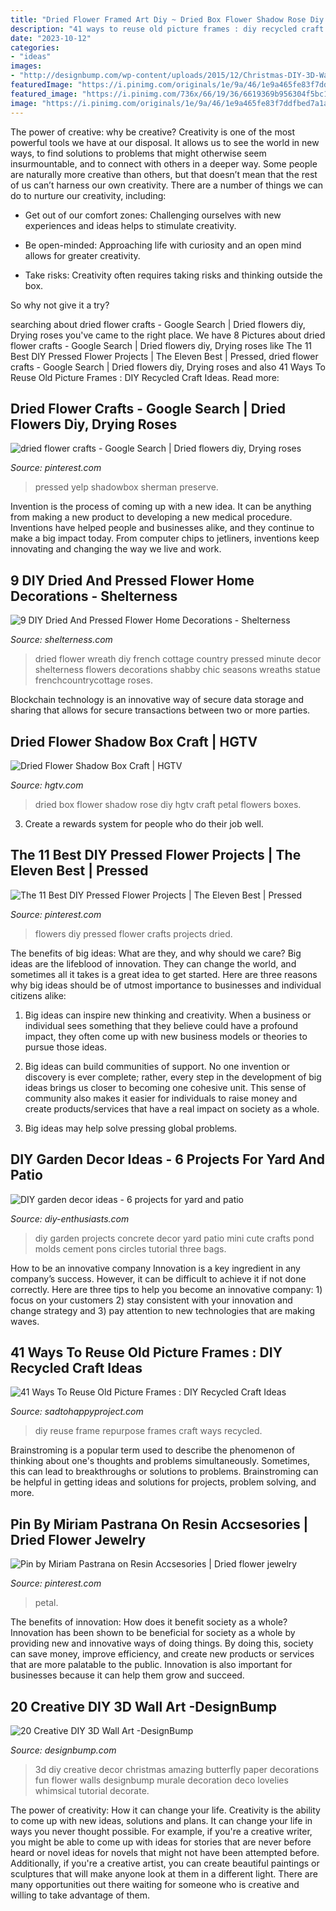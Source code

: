 ```yaml
---
title: "Dried Flower Framed Art Diy ~ Dried Box Flower Shadow Rose Diy Hgtv Craft Petal Flowers Boxes"
description: "41 ways to reuse old picture frames : diy recycled craft ideas"
date: "2023-10-12"
categories:
- "ideas"
images:
- "http://designbump.com/wp-content/uploads/2015/12/Christmas-DIY-3D-Wall-Art-Ideas-9.jpg?x97918"
featuredImage: "https://i.pinimg.com/originals/1e/9a/46/1e9a465fe83f7ddfbed7a1ad0ae5bc68.jpg"
featured_image: "https://i.pinimg.com/736x/66/19/36/6619369b956304f5bc1433e01a0e3384.jpg"
image: "https://i.pinimg.com/originals/1e/9a/46/1e9a465fe83f7ddfbed7a1ad0ae5bc68.jpg"
---
```



The power of creative: why be creative?
Creativity is one of the most powerful tools we have at our disposal. It allows us to see the world in new ways, to find solutions to problems that might otherwise seem insurmountable, and to connect with others in a deeper way.
Some people are naturally more creative than others, but that doesn’t mean that the rest of us can’t harness our own creativity. There are a number of things we can do to nurture our creativity, including:

- Get out of our comfort zones: Challenging ourselves with new experiences and ideas helps to stimulate creativity.

- Be open-minded: Approaching life with curiosity and an open mind allows for greater creativity.

- Take risks: Creativity often requires taking risks and thinking outside the box.

So why not give it a try?

	

		
searching about dried flower crafts - Google Search | Dried flowers diy, Drying roses you've came to the right place. We have 8 Pictures about dried flower crafts - Google Search | Dried flowers diy, Drying roses like The 11 Best DIY Pressed Flower Projects | The Eleven Best | Pressed, dried flower crafts - Google Search | Dried flowers diy, Drying roses and also 41 Ways To Reuse Old Picture Frames : DIY Recycled Craft Ideas. Read more:
		
    
## Dried Flower Crafts - Google Search | Dried Flowers Diy, Drying Roses

<img loading=lazy src="https://i.pinimg.com/originals/1e/9a/46/1e9a465fe83f7ddfbed7a1ad0ae5bc68.jpg" onerror="this.onerror=null;this.src='https://tse4.mm.bing.net/th?id=OIP.jz5E4-zdm1JbvZkT0iDgjgHaJ4&amp;pid=15.1';" alt="dried flower crafts - Google Search | Dried flowers diy, Drying roses">

_Source: pinterest.com_

>pressed yelp shadowbox sherman preserve. 

	

Invention is the process of coming up with a new idea. It can be anything from making a new product to developing a new medical procedure. Inventions have helped people and businesses alike, and they continue to make a big impact today. From computer chips to jetliners, inventions keep innovating and changing the way we live and work.

    
## 9 DIY Dried And Pressed Flower Home Decorations - Shelterness

<img loading=lazy src="https://i.shelterness.com/2017/05/diy-dried-and-pressed-flower-home-decorations-8-775x1171.jpg" onerror="this.onerror=null;this.src='https://tse2.mm.bing.net/th?id=OIP.CoUcSkHRBbGBVHNLneuDwAHaLM&amp;pid=15.1';" alt="9 DIY Dried And Pressed Flower Home Decorations - Shelterness">

_Source: shelterness.com_

>dried flower wreath diy french cottage country pressed minute decor shelterness flowers decorations shabby chic seasons wreaths statue frenchcountrycottage roses. 

	

Blockchain technology is an innovative way of secure data storage and sharing that allows for secure transactions between two or more parties.

    
## Dried Flower Shadow Box Craft | HGTV

<img loading=lazy src="https://hgtvhome.sndimg.com/content/dam/images/grdn/fullset/2014/1/31/0/hgtv-mcaughey-driedflowershadowbox.JPG.rend.hgtvcom.616.862.suffix/1452663646270.jpeg" onerror="this.onerror=null;this.src='https://tse3.mm.bing.net/th?id=OIP.6z-_RKc3NLZY4IRBXHIb5QHaKX&amp;pid=15.1';" alt="Dried Flower Shadow Box Craft | HGTV">

_Source: hgtv.com_

>dried box flower shadow rose diy hgtv craft petal flowers boxes. 

	

3. Create a rewards system for people who do their job well.

    
## The 11 Best DIY Pressed Flower Projects | The Eleven Best | Pressed

<img loading=lazy src="https://i.pinimg.com/originals/3b/17/5c/3b175ccf326447bf8ef32978557709d1.jpg" onerror="this.onerror=null;this.src='https://tse3.mm.bing.net/th?id=OIP.OV5w1lnF165d2GF_zULocwHaLH&amp;pid=15.1';" alt="The 11 Best DIY Pressed Flower Projects | The Eleven Best | Pressed">

_Source: pinterest.com_

>flowers diy pressed flower crafts projects dried. 

	

The benefits of big ideas: What are they, and why should we care?
Big ideas are the lifeblood of innovation. They can change the world, and sometimes all it takes is a great idea to get started. Here are three reasons why big ideas should be of utmost importance to businesses and individual citizens alike: 
1) Big ideas can inspire new thinking and creativity. When a business or individual sees something that they believe could have a profound impact, they often come up with new business models or theories to pursue those ideas. 

2) Big ideas can build communities of support. No one invention or discovery is ever complete; rather, every step in the development of big ideas brings us closer to becoming one cohesive unit. This sense of community also makes it easier for individuals to raise money and create products/services that have a real impact on society as a whole. 

3) Big ideas may help solve pressing global problems.

    
## DIY Garden Decor Ideas - 6 Projects For Yard And Patio

<img loading=lazy src="http://diy-enthusiasts.com/wp-content/uploads/2016/04/diy-garden-projects-tutorial-concrete-garden-pons-three-circles.jpg" onerror="this.onerror=null;this.src='https://tse4.mm.bing.net/th?id=OIP.zvwBFvaqSjVu1WjxwrfFkgHaMJ&amp;pid=15.1';" alt="DIY garden decor ideas - 6 projects for yard and patio">

_Source: diy-enthusiasts.com_

>diy garden projects concrete decor yard patio mini cute crafts pond molds cement pons circles tutorial three bags. 

	

How to be an innovative company
Innovation is a key ingredient in any company’s success. However, it can be difficult to achieve it if not done correctly. Here are three tips to help you become an innovative company: 1) focus on your customers 2) stay consistent with your innovation and change strategy and 3) pay attention to new technologies that are making waves.

    
## 41 Ways To Reuse Old Picture Frames : DIY Recycled Craft Ideas

<img loading=lazy src="https://sadtohappyproject.com/wp-content/uploads/2014/11/diy-repurpose-reuse-old-picture-frame-ideas18.jpg" onerror="this.onerror=null;this.src='https://tse2.mm.bing.net/th?id=OIP.ZzxQ58WBEP8oZIB3ILiXYwHaJ3&amp;pid=15.1';" alt="41 Ways To Reuse Old Picture Frames : DIY Recycled Craft Ideas">

_Source: sadtohappyproject.com_

>diy reuse frame repurpose frames craft ways recycled. 

	

Brainstroming is a popular term used to describe the phenomenon of thinking about one's thoughts and problems simultaneously. Sometimes, this can lead to breakthroughs or solutions to problems. Brainstroming can be helpful in getting ideas and solutions for projects, problem solving, and more.

    
## Pin By Miriam Pastrana On Resin Accsesories | Dried Flower Jewelry

<img loading=lazy src="https://i.pinimg.com/736x/66/19/36/6619369b956304f5bc1433e01a0e3384.jpg" onerror="this.onerror=null;this.src='https://tse1.mm.bing.net/th?id=OIP.-fse2_pIELO6lP-UNb05eAHaHa&amp;pid=15.1';" alt="Pin by Miriam Pastrana on Resin Accsesories | Dried flower jewelry">

_Source: pinterest.com_

>petal. 

	

The benefits of innovation: How does it benefit society as a whole?
Innovation has been shown to be beneficial for society as a whole by providing new and innovative ways of doing things. By doing this, society can save money, improve efficiency, and create new products or services that are more palatable to the public. Innovation is also important for businesses because it can help them grow and succeed.

    
## 20 Creative DIY 3D Wall Art -DesignBump

<img loading=lazy src="http://designbump.com/wp-content/uploads/2015/12/Christmas-DIY-3D-Wall-Art-Ideas-9.jpg?x97918" onerror="this.onerror=null;this.src='https://tse1.mm.bing.net/th?id=OIP.PfUK4LjP_iP8iTrI5Ph00AHaHa&amp;pid=15.1';" alt="20 Creative DIY 3D Wall Art -DesignBump">

_Source: designbump.com_

>3d diy creative decor christmas amazing butterfly paper decorations fun flower walls designbump murale decoration deco lovelies whimsical tutorial decorate. 

	

The power of creativity: How it can change your life.
Creativity is the ability to come up with new ideas, solutions and plans. It can change your life in ways you never thought possible. For example, if you're a creative writer, you might be able to come up with ideas for stories that are never before heard or novel ideas for novels that might not have been attempted before. Additionally, if you're a creative artist, you can create beautiful paintings or sculptures that will make anyone look at them in a different light. There are many opportunities out there waiting for someone who is creative and willing to take advantage of them.

